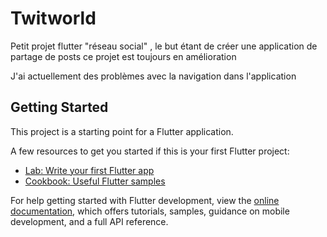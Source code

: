 # Twitworld

Petit projet flutter  "réseau social" , le but étant de créer une application de partage de posts 
ce projet est toujours en amélioration 

J'ai actuellement des problèmes avec la navigation dans l'application

## Getting Started

This project is a starting point for a Flutter application.

A few resources to get you started if this is your first Flutter project:

- [Lab: Write your first Flutter app](https://docs.flutter.dev/get-started/codelab)
- [Cookbook: Useful Flutter samples](https://docs.flutter.dev/cookbook)

For help getting started with Flutter development, view the
[online documentation](https://docs.flutter.dev/), which offers tutorials,
samples, guidance on mobile development, and a full API reference.

